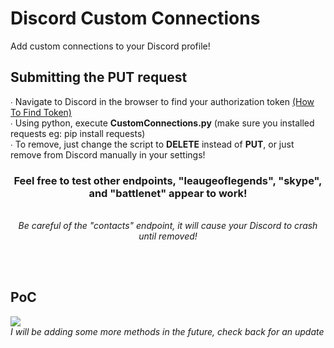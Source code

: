 # Discord Custom Connections
Add custom connections to your Discord profile!
<h2>Submitting the PUT request</h2>
<p>
  ∙ Navigate to Discord in the browser to find your authorization token <a href="https://discordhelp.net/discord-token">(How To Find Token)</a>
  <br>
∙ Using python, execute <b>CustomConnections.py</b> (make sure you installed requests eg: pip install requests)
<br>
∙ To remove, just change the script to <b>DELETE</b> instead of <b>PUT</b>, or just remove from Discord manually in your settings!
<br>
<center><h3>Feel free to test other endpoints, "leaugeoflegends", "skype", and "battlenet" appear to work! </h3> 
  <br><i>Be careful of the "contacts" endpoint, it will cause your Discord to crash until removed!</i></center>
</p>
<br>
<br>
<h2>PoC</h2>
<img src="https://i.imgur.com/cvzG95Q.png">
<br>
<i>I will be adding some more methods in the future, check back for an update</i>
<br>
